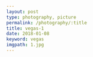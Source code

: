 ```yaml
---
layout: post
type: photography, picture
permalink: /photography/:title
title: vegas-1
date: 2018-01-08
keyword: vegas
imgpath: 1.jpg
---
```



